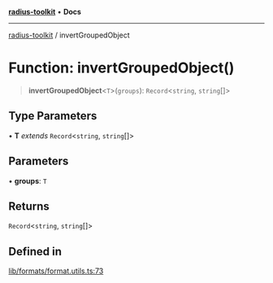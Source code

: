 [**radius-toolkit**](../README.md) • **Docs**

***

[radius-toolkit](../globals.md) / invertGroupedObject

# Function: invertGroupedObject()

> **invertGroupedObject**\<`T`\>(`groups`): `Record`\<`string`, `string`[]\>

## Type Parameters

• **T** *extends* `Record`\<`string`, `string`[]\>

## Parameters

• **groups**: `T`

## Returns

`Record`\<`string`, `string`[]\>

## Defined in

[lib/formats/format.utils.ts:73](https://github.com/rangle/radius-token-tango/blob/5b6e6f5adbda55f8c41a4c8308d1d8885a9b9a2f/packages/radius-toolkit/src/lib/formats/format.utils.ts#L73)
